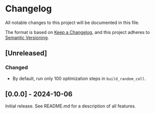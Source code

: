 # Changelog

All notable changes to this project will be documented in this file.

The format is based on [Keep a Changelog](https://keepachangelog.com/en/1.1.0/),
and this project adheres to [Semantic Versioning](https://semver.org/spec/v2.0.0.html).

## [Unreleased]

### Changed

- By default, run only 100 optimization steps in `build_random_cell`.


## [0.0.0] - 2024-10-06

Initial release. See README.md for a description of all features.


[0.1.0]: https://github.com/molmod/tinyff/tag/v0.0.0
